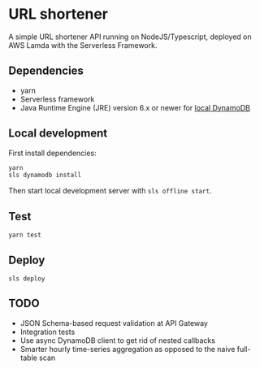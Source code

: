 # URL shortener

A simple URL shortener API running on NodeJS/Typescript, deployed on AWS Lamda with the Serverless Framework.

## Dependencies
- yarn
- Serverless framework
- Java Runtime Engine (JRE) version 6.x or newer for [local DynamoDB](https://github.com/99xt/serverless-dynamodb-local)

## Local development

First install dependencies:

```bash
yarn
sls dynamodb install
```

Then start local development server with `sls offline start`.

## Test

`yarn test`

## Deploy

`sls deploy`

## TODO
- JSON Schema-based request validation at API Gateway
- Integration tests
- Use async DynamoDB client to get rid of nested callbacks
- Smarter hourly time-series aggregation as opposed to the naive full-table scan
